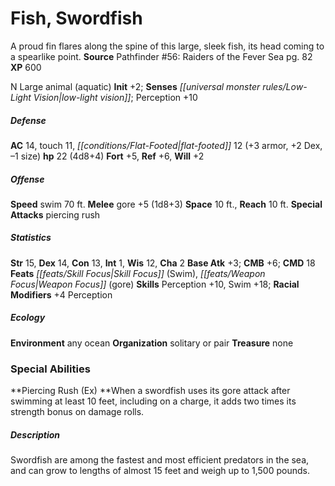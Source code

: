 ﻿---
cssclass: [monsters]
title1: Fish, Swordfish
desc_short: A proud fin flares along the spine of this large, sleek fish, its head
  coming to a spearlike point.
title2: Swordfish
CR: 2
sources:
- name: 'Pathfinder #56: Raiders of the Fever Sea'
  page: 82
  link: http://paizo.com/pathfinder/adventurePath/skullAndShackles/v5748btpy8moe
XP: 600
alignment: N
size: Large
type: animal
subtypes:
- aquatic
initiative:
  bonus: 2
senses:
  low-light vision: true
AC:
  AC: 14
  touch: 11
  flat_footed: 12
  components:
    armor: 3
    dex: 2
    size: -1
HP:
  HP: 22
  long: 4d8+4
saves:
  fort: 5
  ref: 6
  will: 2
speeds:
  swim: 70
attacks:
  melee:
  - - text: gore +5 (1d8+3)
      entries:
      - - damage: 1d8+3
      attack: gore
      bonus:
      - 5
  special:
  - piercing rush
space: 10
reach: 10
ability_scores:
  STR: 15
  DEX: 14
  CON: 13
  INT: 1
  WIS: 12
  CHA: 2
BAB: 3
CMB: 6
CMD: 18
feats:
- name: Skill Focus (Swim)
- name: Weapon Focus (gore)
skills:
  Perception: 10
  Swim: 18
  _racial_mods:
    Perception:
      _: 4
ecology:
  environment: any ocean
  organization: solitary or pair
  treasure_type: none
special_abilities:
  Piercing Rush (Ex): When a swordfish uses its gore attack after swimming at least
    10 feet, including on a charge, it adds two times its strength bonus on damage
    rolls.
desc_long: Swordfish are among the fastest and most efficient predators in the sea,
  and can grow to lengths of almost 15 feet and weigh up to 1,500 pounds.

---

# Fish, Swordfish
A proud fin flares along the spine of this large, sleek fish, its head coming to a spearlike point.
**Source** Pathfinder #56: Raiders of the Fever Sea pg. 82
**XP** 600

N Large animal (aquatic)
**Init** +2; **Senses** _[[universal monster rules/Low-Light Vision|low-light vision]]_; Perception +10

##### Defense

**AC** 14, touch 11, _[[conditions/Flat-Footed|flat-footed]]_ 12 (+3 armor, +2 Dex, –1 size)
**hp** 22 (4d8+4)
**Fort** +5, **Ref** +6, **Will** +2

##### Offense
**Speed** swim 70 ft.
**Melee** gore +5 (1d8+3)
**Space** 10 ft., **Reach** 10 ft.
**Special Attacks** piercing rush

##### Statistics
**Str** 15, **Dex** 14, **Con** 13, **Int** 1, **Wis** 12, **Cha** 2
**Base Atk** +3; **CMB** +6; **CMD** 18
**Feats** _[[feats/Skill Focus|Skill Focus]]_ (Swim), _[[feats/Weapon Focus|Weapon Focus]]_ (gore)
**Skills** Perception +10, Swim +18; **Racial Modifiers** +4 Perception

##### Ecology

**Environment** any ocean
**Organization** solitary or pair
**Treasure** none

### Special Abilities

**Piercing Rush (Ex) **When a swordfish uses its gore attack after swimming at least 10 feet, including on a charge, it adds two times its strength bonus on damage rolls.

##### Description

Swordfish are among the fastest and most efficient predators in the sea, and can grow to lengths of almost 15 feet and weigh up to 1,500 pounds.